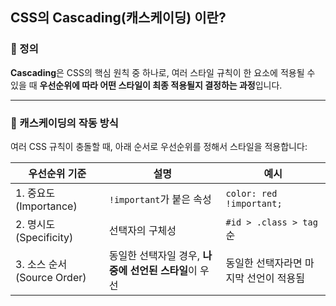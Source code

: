 ## CSS의 **Cascading(캐스케이딩)** 이란?

### 📘 정의

**Cascading**은 CSS의 핵심 원칙 중 하나로, 여러 스타일 규칙이 한 요소에 적용될 수 있을 때 **우선순위에 따라 어떤 스타일이 최종 적용될지 결정하는 과정**입니다.

---

### 🧠 캐스케이딩의 작동 방식

여러 CSS 규칙이 충돌할 때, 아래 순서로 우선순위를 정해서 스타일을 적용합니다:

| 우선순위 기준       | 설명                            | 예시                          |
|----------------------|-----------------------------------|-------------------------------|
| 1. 중요도 (Importance) | `!important`가 붙은 속성           | `color: red !important;`      |
| 2. 명시도 (Specificity) | 선택자의 구체성                    | `#id > .class > tag` 순       |
| 3. 소스 순서 (Source Order) | 동일한 선택자일 경우, **나중에 선언된 스타일**이 우선 | 동일한 선택자라면 마지막 선언이 적용됨 |
